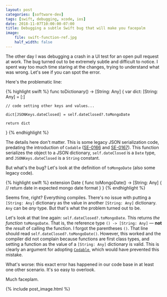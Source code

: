 ```yaml
---
layout: post
categories: [software-dev]
tags: [swift, debugging, xcode, ios]
date: 2018-11-07T10:00:00-07:00
title: Debugging a subtle Swift bug that will make you facepalm
image:
    file: swift-function-ref.jpg
    half_width: false
---
```


The other day I was debugging a crash in a UI test for an open pull request at work. The bug turned out to be extremely subtle and difficult to notice. I spent way too much time staring at the changes, trying to understand what was wrong. Let's see if you can spot the error.

<!--excerpt-->

Here's the problematic line:

{% highlight swift %}
func toDictionary() -> [String: Any] {
    var dict: [String: Any] = [:]

    // code setting other keys and values...

    dict[JSONKeys.dateClosed] = self.dateClosed?.toMongoDate

    return dict
}
{% endhighlight %}

The details here don't matter. This is some legacy JSON serialization code, predating the introduction of `Codable` ([SE-0166](https://github.com/apple/swift-evolution/blob/master/proposals/0166-swift-archival-serialization.md) and [SE-0167](https://github.com/apple/swift-evolution/blob/master/proposals/0167-swift-encoders.md)). This function serializes the object to a JSON dictionary, `self.dateClosed` is a `Date` type, and `JSONKeys.dateClosed` is a `String` constant.

But what's the bug? Let's look at the definition of `toMongoDate` (also some legacy code).

{% highlight swift %}
extension Date {
    func toMongoDate() -> [String: Any] {
        // return date in expected mongo date format
    }
}
{% endhighlight %}

Seems fine, right? Everything compiles. There's no issue with putting a `[String: Any]` dictionary as the value in another `[String: Any]` dictionary. `Any` can be *any* type. But that's what the problem turned out to be.

Let's look at that line again: `self.dateClosed?.toMongoDate`. This returns *the function* `toMongoDate`. That is, the reference type `() -> [String: Any]` &mdash; **not** the *result* of calling the function. I forgot the parentheses `()`. That line should read `self.dateClosed?.toMongoDate()`. However, this worked and the compiler did not complain because functions are first class types, and setting a function as the value of a `[String: Any]` dictionary is valid. This is clearly an argument for adopting [`Codable`](https://developer.apple.com/documentation/swift/codable), which would have prevented this mistake.

What's worse: this exact error has happened in our code base in at least one other scenario. It's so easy to overlook.

Much faceplam.

{% include post_image.html %}
